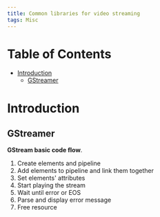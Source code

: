 ```yaml
---
title: Common libraries for video streaming
tags: Misc
---
```


<!-- TOC titleSize:1 tabSpaces:2 depthFrom:1 depthTo:6 withLinks:1 updateOnSave:1 orderedList:0 skip:0 title:1 charForUnorderedList:* -->
# Table of Contents
* [Introduction](#introduction)
  * [GStreamer](#gstreamer)
<!-- /TOC -->

# Introduction
## GStreamer
**GStream basic code flow**.
1. Create elements and pipeline
2. Add elements to pipeline and link them together
3. Set elements' attributes
4. Start playing the stream
5. Wait until error or EOS
6. Parse and display error message
7. Free resource
